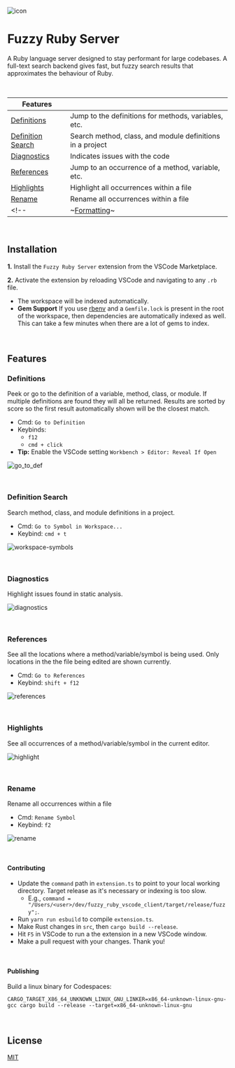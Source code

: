 ![icon](https://user-images.githubusercontent.com/1145873/192818122-8bdaee87-c2d9-4073-a53a-ace5f040f902.png)
# Fuzzy Ruby Server

A Ruby language server designed to stay performant for large codebases. A full-text search backend gives fast, but fuzzy search results that approximates the behaviour of Ruby.

&nbsp;

| Features  |  |
| ------------- | ------------- |
| [Definitions](#definitions) | Jump to the definitions for methods, variables, etc. |
| [Definition Search](#definition-search) | Search method, class, and module definitions in a project |
| [Diagnostics](#diagnostics) | Indicates issues with the code |
| [References](#references) | Jump to an occurrence of a method, variable, etc. |
| [Highlights](#highlights) | Highlight all occurrences within a file |
| [Rename](#rename) | Rename all occurrences within a file |
<!-- | ~[Formatting](#formatting)~ | todo: Supports formatting only modified lines | -->

&nbsp;
## Installation
**1.** Install the `Fuzzy Ruby Server` extension from the VSCode Marketplace.

**2.** Activate the extension by reloading VSCode and navigating to any `.rb` file.

- The workspace will be indexed automatically.
- **Gem Support** If you use [rbenv](https://github.com/rbenv/rbenv) and a `Gemfile.lock` is present in the root of the workspace, then dependencies are automatically indexed as well. This can take a few minutes when there are a lot of gems to index.

&nbsp;
## Features
<a id="definitions"></a>
### Definitions
Peek or go to the definition of a variable, method, class, or module. If multiple definitions are found they will all be returned. Results are sorted by score so the first result automatically shown will be the closest match.

- Cmd: `Go to Definition`
- Keybinds:
  - `f12`
  - `cmd + click`
- **Tip:** Enable the VSCode setting `Workbench > Editor: Reveal If Open`

![go_to_def](https://user-images.githubusercontent.com/1145873/177204185-281c7d77-6894-41e8-92c0-69110169bed5.gif)

&nbsp;
<a id="definition-search"></a>
### Definition Search
Search method, class, and module definitions in a project.

- Cmd: `Go to Symbol in Workspace...`
- Keybind: `cmd + t`

![workspace-symbols](https://code.visualstudio.com/assets/api/language-extensions/language-support/workspace-symbols.gif)

&nbsp;
<a id="diagnostics"></a>
### Diagnostics
Highlight issues found in static analysis.

![diagnostics](https://user-images.githubusercontent.com/1145873/177204213-777bde3e-5628-4e8c-96d7-e8629050a60e.gif)

&nbsp;
<a id="references"></a>
### References
See all the locations where a method/variable/symbol is being used. Only locations in the the file being edited are shown currently.

- Cmd: `Go to References`
- Keybind: `shift + f12`

![references](https://user-images.githubusercontent.com/1145873/177204235-5888f7ee-b638-4a7e-8a7a-80f8c2ecc327.gif)

&nbsp;
<a id="highlights"></a>
### Highlights
See all occurrences of a method/variable/symbol in the current editor.

![highlight](https://user-images.githubusercontent.com/1145873/177204231-4ccd8b81-ce3c-41f4-b393-146f444307f8.gif)

&nbsp;
<a id="rename"></a>
### Rename
Rename all occurrences within a file

- Cmd: `Rename Symbol`
- Keybind: `f2`

![rename](https://user-images.githubusercontent.com/1145873/177204249-73415e9d-c473-4a3c-9347-694ad3647d50.gif)

&nbsp;
#### Contributing
- Update the `command` path in `extension.ts` to point to your local working directory. Target release as it's necessary or indexing is too slow.
  - E.g., `command = "/Users/<user>/dev/fuzzy_ruby_vscode_client/target/release/fuzzy";`.
- Run `yarn run esbuild` to compile `extension.ts`.
- Make Rust changes in `src`, then `cargo build --release`.
- Hit `F5` in VSCode to run a the extension in a new VSCode window.
- Make a pull request with your changes. Thank you!

&nbsp;
#### Publishing
Build a linux binary for Codespaces:

```
CARGO_TARGET_X86_64_UNKNOWN_LINUX_GNU_LINKER=x86_64-unknown-linux-gnu-gcc cargo build --release --target=x86_64-unknown-linux-gnu
```

&nbsp;
## License
[MIT](https://choosealicense.com/licenses/mit/)
